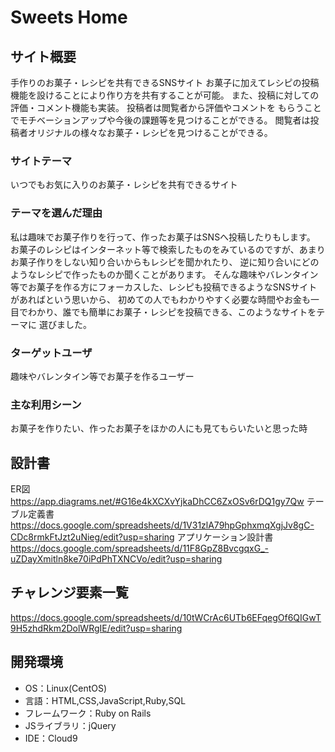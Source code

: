 # Sweets Home

## サイト概要
手作りのお菓子・レシピを共有できるSNSサイト
お菓子に加えてレシピの投稿機能を設けることにより作り方を共有することが可能。
また、投稿に対しての評価・コメント機能も実装。
投稿者は閲覧者から評価やコメントを
もらうことでモチベーションアップや今後の課題等を見つけることができる。
閲覧者は投稿者オリジナルの様々なお菓子・レシピを見つけることができる。

### サイトテーマ
いつでもお気に入りのお菓子・レシピを共有できるサイト

### テーマを選んだ理由
私は趣味でお菓子作りを行って、作ったお菓子はSNSへ投稿したりもします。
お菓子のレシピはインターネット等で検索したものをみているのですが、あまりお菓子作りをしない知り合いからもレシピを聞かれたり、
逆に知り合いにどのようなレシピで作ったものか聞くことがあります。
そんな趣味やバレンタイン等でお菓子を作る方にフォーカスした、レシピも投稿できるようなSNSサイトがあればという思いから、
初めての人でもわかりやすく必要な時間やお金も一目でわかり、誰でも簡単にお菓子・レシピを投稿できる、このようなサイトをテーマに
選びました。



### ターゲットユーザ
趣味やバレンタイン等でお菓子を作るユーザー

### 主な利用シーン
お菓子を作りたい、作ったお菓子をほかの人にも見てもらいたいと思った時

## 設計書
ER図
https://app.diagrams.net/#G16e4kXCXvYjkaDhCC6ZxOSv6rDQ1gy7Qw
テーブル定義書
https://docs.google.com/spreadsheets/d/1V31zlA79hpGphxmqXgjJv8gC-CDc8rmkFtJzt2uNieg/edit?usp=sharing
アプリケーション設計書
https://docs.google.com/spreadsheets/d/11F8GpZ8BvcgqxG_-uZDayXmitln8ke70iPdPhTXNCVo/edit?usp=sharing

## チャレンジ要素一覧
https://docs.google.com/spreadsheets/d/10tWCrAc6UTb6EFqegOf6QIGwT9H5zhdRkm2DolWRgIE/edit?usp=sharing

## 開発環境
- OS：Linux(CentOS)
- 言語：HTML,CSS,JavaScript,Ruby,SQL
- フレームワーク：Ruby on Rails
- JSライブラリ：jQuery
- IDE：Cloud9
